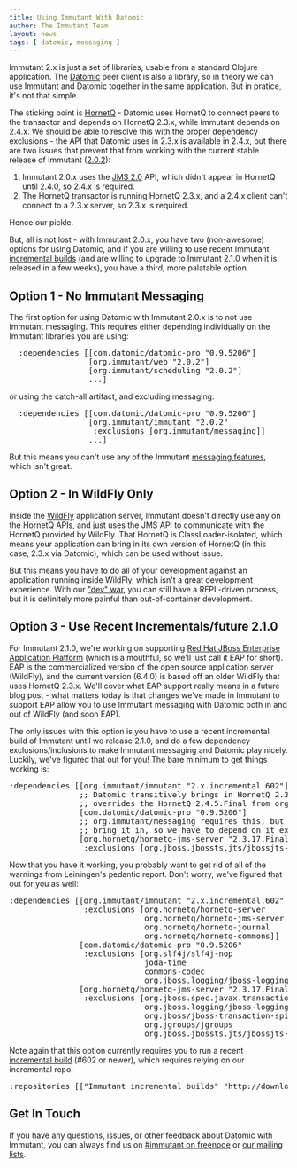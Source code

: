 ```yaml
---
title: Using Immutant With Datomic
author: The Immutant Team
layout: news
tags: [ datomic, messaging ]
---
```


Immutant 2.x is just a set of libraries, usable from a standard
Clojure application. The [Datomic] peer client is also a library, so
in theory we can use Immutant and Datomic together in the same
application. But in pratice, it's not that simple.

The sticking point is [HornetQ] - Datomic uses HornetQ to connect
peers to the transactor and depends on HornetQ 2.3.x, while Immutant
depends on 2.4.x. We should be able to resolve this with the proper
dependency exclusions - the API that Datomic uses in 2.3.x is
available in 2.4.x, but there are two issues that prevent that from
working with the current stable release of Immutant ([2.0.2]):

1. Immutant 2.0.x uses the [JMS 2.0] API, which didn't appear in
   HornetQ until 2.4.0, so 2.4.x is required.
2. The HornetQ transactor is running HornetQ 2.3.x, and a 2.4.x client
   can't connect to a 2.3.x server, so 2.3.x is required.

Hence our pickle.

But, all is not lost - with Immutant 2.0.x, you have two (non-awesome)
options for using Datomic, and if you are willing to use recent
Immutant [incremental builds][incremental] (and are willing to upgrade to
Immutant 2.1.0 when it is released in a few weeks), you have a third,
more palatable option.

## Option 1 - No Immutant Messaging

The first option for using Datomic with Immutant 2.0.x is to not use
Immutant messaging. This requires either depending individually on the
Immutant libraries you are using:

<pre class="syntax clojure">
  :dependencies [[com.datomic/datomic-pro "0.9.5206"]
                 [org.immutant/web "2.0.2"]
                 [org.immutant/scheduling "2.0.2"]
                 ...]
</pre>

or using the catch-all artifact, and excluding messaging:

<pre class="syntax clojure">
  :dependencies [[com.datomic/datomic-pro "0.9.5206"]
                 [org.immutant/immutant "2.0.2"
                  :exclusions [org.immutant/messaging]]
                 ...]
</pre>

But this means you can't use any of the Immutant [messaging features],
which isn't great.

## Option 2 - In WildFly Only

Inside the [WildFly] application server, Immutant doesn't directly use
any on the HornetQ APIs, and just uses the JMS API to communicate with
the HornetQ provided by WildFly. That HornetQ is ClassLoader-isolated,
which means your application can bring in its own version of HornetQ
(in this case, 2.3.x via Datomic), which can be used without issue.

But this means you have to do all of your development against an
application running inside WildFly, which isn't a great development
experience. With our ["dev" war], you can still have a REPL-driven
process, but it is definitely more painful than out-of-container
development.

## Option 3 - Use Recent Incrementals/future 2.1.0

For Immutant 2.1.0, we're working on supporting
[Red Hat JBoss Enterprise Application Platform] \(which is a mouthful,
so we'll just call it EAP for short). EAP is the commercialized
version of the open source application server (WildFly), and the
current version (6.4.0) is based off an older WildFly that uses
HornetQ 2.3.x. We'll cover what EAP support really means in a future
blog post - what matters today is that changes we've made in Immutant
to support EAP allow you to use Immutant messaging with Datomic both
in and out of WildFly (and soon EAP).

The only issues with this option is you have to use a recent
incremental build of Immutant until we release 2.1.0, and do a few
dependency exclusions/inclusions to make Immutant messaging and
Datomic play nicely. Luckily, we've figured that out for you! The bare
minimum to get things working is:

<pre class="syntax clojure">
:dependencies [[org.immutant/immutant "2.x.incremental.602"]
               ;; Datomic transitively brings in HornetQ 2.3.17.Final, which
               ;; overrides the HornetQ 2.4.5.Final from org.immutant/messaging
               [com.datomic/datomic-pro "0.9.5206"]
               ;; org.immutant/messaging requires this, but Datomic doesn't
               ;; bring it in, so we have to depend on it explicitly
               [org.hornetq/hornetq-jms-server "2.3.17.Final"
                :exclusions [org.jboss.jbossts.jts/jbossjts-jacorb]]
</pre>

Now that you have it working, you probably want to get rid of all of
the warnings from Leiningen's pedantic report. Don't worry, we've
figured that out for you as well:

<pre class="syntax clojure">
:dependencies [[org.immutant/immutant "2.x.incremental.602"
                :exclusions [org.hornetq/hornetq-server
                             org.hornetq/hornetq-jms-server
                             org.hornetq/hornetq-journal
                             org.hornetq/hornetq-commons]]
               [com.datomic/datomic-pro "0.9.5206"
                :exclusions [org.slf4j/slf4j-nop
                             joda-time
                             commons-codec
                             org.jboss.logging/jboss-logging]]
               [org.hornetq/hornetq-jms-server "2.3.17.Final"
                :exclusions [org.jboss.spec.javax.transaction/jboss-transaction-api_1.1_spec
                             org.jboss.logging/jboss-logging
                             org.jboss/jboss-transaction-spi
                             org.jgroups/jgroups
                             org.jboss.jbossts.jts/jbossjts-jacorb]]]
</pre>

Note again that this option currently requires you to run a recent
[incremental build][incremental] (#602 or newer), which requires
relying on our incremental repo:

<pre class="syntax clojure">
:repositories [["Immutant incremental builds" "http://downloads.immutant.org/incremental/"]]
</pre>

## Get In Touch

If you have any questions, issues, or other feedback about Datomic
with Immutant, you can always find us on
[#immutant on freenode](/community/) or
[our mailing lists](/community/mailing_lists).

[Datomic]: http://www.datomic.com/
[HornetQ]: http://hornetq.org
[2.0.2]: /news/2015/06/22/announcing-2-0-2/
[JMS 2.0]: http://www.oracle.com/technetwork/articles/java/jms20-1947669.html
[incremental]: /builds/2x/
[messaging features]: http://immutant.org/documentation/current/apidoc/immutant.messaging.html
[WildFly]: http://wildfly.org/
["dev" war]: https://github.com/immutant/lein-immutant/blob/master/docs/deployment.md
[Red Hat JBoss Enterprise Application Platform]: https://www.redhat.com/en/technologies/jboss-middleware/application-platform
